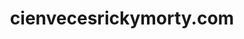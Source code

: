 ---
id: 4
title: cienvecesrickymorty.com
description: Página web creada con la intención de servir una API con toda la información sobre los personajes y los episodios de la serie de Rick & Morty.
tech: unknown
logo: /images/..
website: https://cienvecesrickymorty.com
github: https://github.com/alexruedadev/cienvecesrickymorty.com.git
twitter: alexruedadev
---